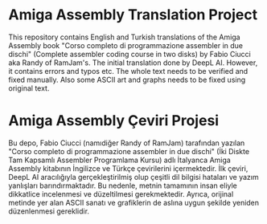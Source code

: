 # Amiga Assembly Translation Project

This repository contains English and Turkish translations of the Amiga Assembly book "Corso completo di programmazione assembler in due dischi" (Complete assembler coding course in two disks) by Fabio Ciucci aka Randy of RamJam's. The initial translation done by DeepL AI. However, it contains errors and typos etc. The whole text needs to be verified and fixed manually. Also some ASCII art and graphs needs to be fixed using original text.

# Amiga Assembly Çeviri Projesi
Bu depo, Fabio Ciucci (namıdiğer Randy of RamJam) tarafından yazılan "Corso completo di programmazione assembler in due dischi" (İki Diskte Tam Kapsamlı Assembler Programlama Kursu) adlı İtalyanca Amiga Assembly kitabının İngilizce ve Türkçe çevirilerini içermektedir. İlk çeviri, DeepL AI aracılığıyla gerçekleştirilmiş olup çeşitli dil bilgisi hataları ve yazım yanlışları barındırmaktadır. Bu nedenle, metnin tamamının insan eliyle dikkatlice incelenmesi ve düzeltilmesi gerekmektedir. Ayrıca, orijinal metinde yer alan ASCII sanatı ve grafiklerin de aslına uygun şekilde yeniden düzenlenmesi gereklidir.
